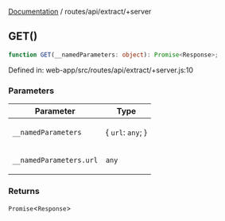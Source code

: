 [Documentation](../../../modules.md) / routes/api/extract/+server

## GET()

```ts
function GET(__namedParameters: object): Promise<Response>;
```

Defined in: web-app/src/routes/api/extract/+server.js:10

### Parameters

<table>
<thead>
<tr>
<th>Parameter</th>
<th>Type</th>
</tr>
</thead>
<tbody>
<tr>
<td>

`__namedParameters`

</td>
<td>

\{ `url`: `any`; \}

</td>
</tr>
<tr>
<td>

`__namedParameters.url`

</td>
<td>

`any`

</td>
</tr>
</tbody>
</table>

### Returns

`Promise`&lt;`Response`&gt;

